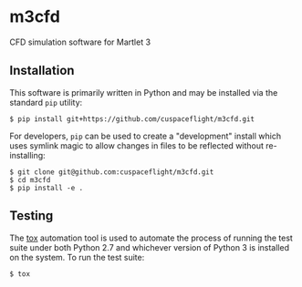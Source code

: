 # m3cfd

CFD simulation software for Martlet 3

## Installation

This software is primarily written in Python and may be installed via the
standard ``pip`` utility:

```console
$ pip install git+https://github.com/cuspaceflight/m3cfd.git
```

For developers, `pip` can be used to create a "development" install which uses
symlink magic to allow changes in files to be reflected without re-installing:

```console
$ git clone git@github.com:cuspaceflight/m3cfd.git
$ cd m3cfd
$ pip install -e .
```

## Testing

The [tox](https://tox.readthedocs.org/) automation tool is used to automate the
process of running the test suite under both Python 2.7 and whichever version of
Python 3 is installed on the system. To run the test suite:

```console
$ tox
```


